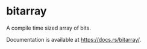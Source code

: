 # bitarray

A compile time sized array of bits.

Documentation is available at <https://docs.rs/bitarray/>.